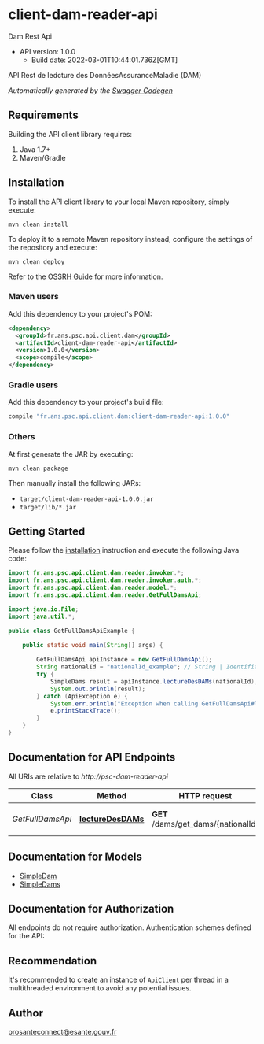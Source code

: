 # client-dam-reader-api

Dam Rest Api
- API version: 1.0.0
  - Build date: 2022-03-01T10:44:01.736Z[GMT]

API Rest de ledcture des DonnéesAssuranceMaladie (DAM)


*Automatically generated by the [Swagger Codegen](https://github.com/swagger-api/swagger-codegen)*


## Requirements

Building the API client library requires:
1. Java 1.7+
2. Maven/Gradle

## Installation

To install the API client library to your local Maven repository, simply execute:

```shell
mvn clean install
```

To deploy it to a remote Maven repository instead, configure the settings of the repository and execute:

```shell
mvn clean deploy
```

Refer to the [OSSRH Guide](http://central.sonatype.org/pages/ossrh-guide.html) for more information.

### Maven users

Add this dependency to your project's POM:

```xml
<dependency>
  <groupId>fr.ans.psc.api.client.dam</groupId>
  <artifactId>client-dam-reader-api</artifactId>
  <version>1.0.0</version>
  <scope>compile</scope>
</dependency>
```

### Gradle users

Add this dependency to your project's build file:

```groovy
compile "fr.ans.psc.api.client.dam:client-dam-reader-api:1.0.0"
```

### Others

At first generate the JAR by executing:

```shell
mvn clean package
```

Then manually install the following JARs:

* `target/client-dam-reader-api-1.0.0.jar`
* `target/lib/*.jar`

## Getting Started

Please follow the [installation](#installation) instruction and execute the following Java code:

```java
import fr.ans.psc.api.client.dam.reader.invoker.*;
import fr.ans.psc.api.client.dam.reader.invoker.auth.*;
import fr.ans.psc.api.client.dam.reader.model.*;
import fr.ans.psc.api.client.dam.reader.GetFullDamsApi;

import java.io.File;
import java.util.*;

public class GetFullDamsApiExample {

    public static void main(String[] args) {
        
        GetFullDamsApi apiInstance = new GetFullDamsApi();
        String nationalId = "nationalId_example"; // String | Identifiant National du PS
        try {
            SimpleDams result = apiInstance.lectureDesDAMs(nationalId);
            System.out.println(result);
        } catch (ApiException e) {
            System.err.println("Exception when calling GetFullDamsApi#lectureDesDAMs");
            e.printStackTrace();
        }
    }
}
```

## Documentation for API Endpoints

All URIs are relative to *http://psc-dam-reader-api*

Class | Method | HTTP request | Description
------------ | ------------- | ------------- | -------------
*GetFullDamsApi* | [**lectureDesDAMs**](docs/GetFullDamsApi.md#lectureDesDAMs) | **GET** /dams/get_dams/{nationalId} | Lecture des DAMs d&#x27;un PS

## Documentation for Models

 - [SimpleDam](docs/SimpleDam.md)
 - [SimpleDams](docs/SimpleDams.md)

## Documentation for Authorization

All endpoints do not require authorization.
Authentication schemes defined for the API:

## Recommendation

It's recommended to create an instance of `ApiClient` per thread in a multithreaded environment to avoid any potential issues.

## Author

prosanteconnect@esante.gouv.fr
